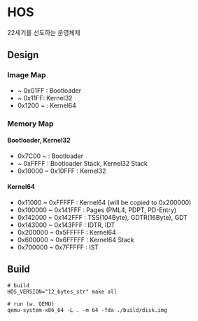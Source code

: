 # HOS
22세기를 선도하는 운영체제

## Design
### Image Map
* ~ 0x01FF : Bootloader
* ~ 0x11FF: Kernel32
* 0x1200 ~ : Kernel64

### Memory Map
#### Bootloader, Kernel32
* 0x7C00 ~ : Bootloader
* ~ 0xFFFF : Bootloader Stack, Kernel32 Stack
* 0x10000 ~ 0x10FFF : Kernel32

#### Kernel64
* 0x11000 ~ 0xFFFFF : Kernel64 (will be copied to 0x200000)
* 0x100000 ~ 0x141FFF : Pages (PML4, PDPT, PD-Entry)
* 0x142000 ~ 0x142FFF : TSS(104Byte), GDTR(16Byte), GDT
* 0x143000 ~ 0x143FFF : IDTR, IDT
* 0x200000 ~ 0x5FFFFF : Kernel64
* 0x600000 ~ 0x6FFFFF : Kernel64 Stack
* 0x700000 ~ 0x7FFFFF : IST

## Build
```shell
# build
HOS_VERSION="12_bytes_str" make all

# run (w. QEMU)
qemu-system-x86_64 -L . -m 64 -fda ./build/disk.img
```